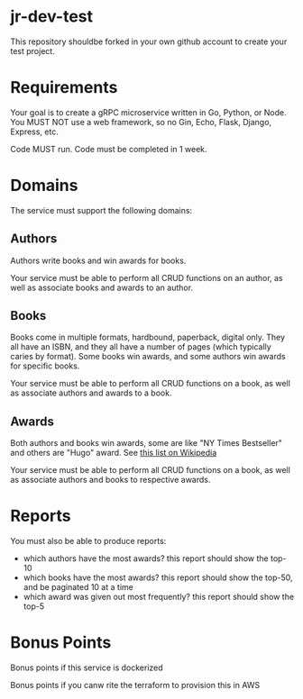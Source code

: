 # jr-dev-test

This repository shouldbe forked in your own github account to create your test project.

# Requirements

Your goal is to create a gRPC microservice written in Go, Python, or Node. You MUST NOT use a web framework, so no Gin, Echo, Flask, Django, Express, etc.

Code MUST run. Code must be completed in 1 week.

# Domains

The service must support the following domains:

## Authors

Authors write books and win awards for books. 

Your service must be able to perform all CRUD functions on an author, as well as associate books and awards to an author.

## Books

Books come in multiple formats, hardbound, paperback, digital only. They all have an ISBN, and they all have a number of pages (which typically caries by format). Some books win awards, and some authors win awards for specific books.

Your service must be able to perform all CRUD functions on a book, as well as associate authors and awards to a book.

## Awards

Both authors and books win awards, some are like "NY Times Bestseller" and others are "Hugo" award. See [this list on Wikipedia](https://en.wikipedia.org/wiki/List_of_literary_awards)

Your service must be able to perform all CRUD functions on a book, as well as associate authors and books to respective awards.

# Reports

You must also be able to produce reports:
- which authors have the most awards? this report should show the top-10
- which books have the most awards? this report should show the top-50, and be paginated 10 at a time
- which award was given out most frequently? this report should show the top-5

# Bonus Points

Bonus points if this service is dockerized

Bonus points if you canw rite the terraform to provision this in AWS
